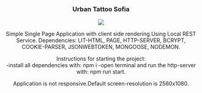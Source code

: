 <h3 align="center">Urban Tattoo Sofia</h3>
<p align="center">
  <img align="center" src="https://github.com/viktor0110/urban/blob/master/site-review/urban-site-review.gif" />
</p>

<p align="center">
Simple Single Page Application with client side rendering.Using Local REST Service. Dependencies: LIT-HTML, PAGE, HTTP-SERVER, BCRYPT, COOKIE-PARSER, JSONWEBTOKEN, MONGOOSE, NODEMON.
</p>
<p align="center">
Instructions for starting the project:
<br>
-install all dependencies with:
npm i
-open terminal and run the http-server with:
npm run start.
</p>
<p align="center">
Application is not responsive.Default screen-resolution is 2560x1080. 
</p>